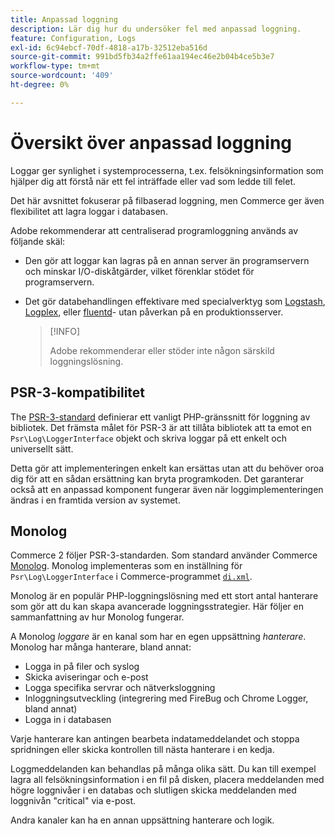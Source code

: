 ```yaml
---
title: Anpassad loggning
description: Lär dig hur du undersöker fel med anpassad loggning.
feature: Configuration, Logs
exl-id: 6c94ebcf-70df-4818-a17b-32512eba516d
source-git-commit: 991bd5fb34a2ffe61aa194ec46e2b04b4ce5b3e7
workflow-type: tm+mt
source-wordcount: '409'
ht-degree: 0%

---
```


# Översikt över anpassad loggning

Loggar ger synlighet i systemprocesserna, t.ex. felsökningsinformation som hjälper dig att förstå när ett fel inträffade eller vad som ledde till felet.

Det här avsnittet fokuserar på filbaserad loggning, men Commerce ger även flexibilitet att lagra loggar i databasen.

Adobe rekommenderar att centraliserad programloggning används av följande skäl:

- Den gör att loggar kan lagras på en annan server än programservern och minskar I/O-diskåtgärder, vilket förenklar stödet för programservern.

- Det gör databehandlingen effektivare med specialverktyg som [Logstash], [Logplex], eller [fluentd]- utan påverkan på en produktionsserver.

  >[!INFO]
  >
  >Adobe rekommenderar eller stöder inte någon särskild loggningslösning.

## PSR-3-kompatibilitet

The [PSR-3-standard][laminas] definierar ett vanligt PHP-gränssnitt för loggning av bibliotek. Det främsta målet för PSR-3 är att tillåta bibliotek att ta emot en `Psr\Log\LoggerInterface` objekt och skriva loggar på ett enkelt och universellt sätt.

Detta gör att implementeringen enkelt kan ersättas utan att du behöver oroa dig för att en sådan ersättning kan bryta programkoden. Det garanterar också att en anpassad komponent fungerar även när loggimplementeringen ändras i en framtida version av systemet.

## Monolog

Commerce 2 följer PSR-3-standarden. Som standard använder Commerce [Monolog]. Monolog implementeras som en inställning för `Psr\Log\LoggerInterface` i Commerce-programmet [`di.xml`][di].

Monolog är en populär PHP-loggningslösning med ett stort antal hanterare som gör att du kan skapa avancerade loggningsstrategier. Här följer en sammanfattning av hur Monolog fungerar.

A Monolog _loggare_ är en kanal som har en egen uppsättning _hanterare_. Monolog har många hanterare, bland annat:

- Logga in på filer och syslog
- Skicka aviseringar och e-post
- Logga specifika servrar och nätverksloggning
- Inloggningsutveckling (integrering med FireBug och Chrome Logger, bland annat)
- Logga in i databasen

Varje hanterare kan antingen bearbeta indatameddelandet och stoppa spridningen eller skicka kontrollen till nästa hanterare i en kedja.

Loggmeddelanden kan behandlas på många olika sätt. Du kan till exempel lagra all felsökningsinformation i en fil på disken, placera meddelanden med högre loggnivåer i en databas och slutligen skicka meddelanden med loggnivån &quot;critical&quot; via e-post.

Andra kanaler kan ha en annan uppsättning hanterare och logik.

<!-- link definitions -->

[di]: https://github.com/magento/magento2/blob/2.4/app/etc/di.xml#L9
[fluentd]: https://www.fluentd.org/
[laminas]: https://docs.laminas.dev/laminas-log/
[Logplex]: https://devcenter.heroku.com/articles/logplex
[Logstash]: https://www.elastic.co/products/logstash
[Monolog]: https://github.com/Seldaek/monolog
